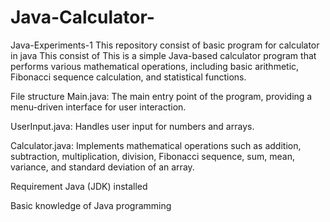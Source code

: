 # Java-Calculator-
Java-Experiments-1
This repository consist of basic program for calculator in java This consist of This is a simple Java-based calculator program that performs various mathematical operations, including basic arithmetic, Fibonacci sequence calculation, and statistical functions.

File structure
Main.java: The main entry point of the program, providing a menu-driven interface for user interaction.

UserInput.java: Handles user input for numbers and arrays.

Calculator.java: Implements mathematical operations such as addition, subtraction, multiplication, division, Fibonacci sequence, sum, mean, variance, and standard deviation of an array.

Requirement
Java (JDK) installed

Basic knowledge of Java programming
